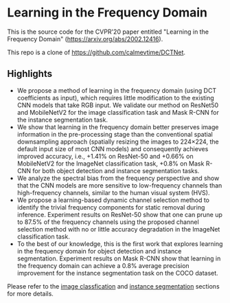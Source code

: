 # Learning in the Frequency Domain

This is the source code for the CVPR'20 paper entitled "Learning in the Frequency Domain" (https://arxiv.org/abs/2002.12416).

This repo is a clone of https://github.com/calmevtime/DCTNet.

## Highlights
* We propose a method of learning in the frequency domain (using DCT coefficients as input), which requires little modification to the existing CNN models that take RGB input. We validate our method on ResNet50 and MobileNetV2 for the image classification task and Mask R-CNN for the instance segmentation task.
* We show that learning in the frequency domain better preserves image information in the pre-processing stage than the conventional spatial downsampling approach (spatially resizing the images to 224×224, the default input size of most CNN models) and consequently achieves improved accuracy, i.e., +1.41% on ResNet-50 and +0.66% on MobileNetV2 for the ImageNet classification task, +0.8% on Mask R-CNN for both object detection and instance segmentation tasks.
* We analyze the spectral bias from the frequency perspective and show that the CNN models are more sensitive to low-frequency channels than high-frequency channels, similar to the human visual system (HVS).
* We propose a learning-based dynamic channel selection method to identify the trivial frequency components for static removal during inference. Experiment results on ResNet-50 show that one can prune up to 87.5% of the frequency channels using the proposed channel selection method with no or little accuracy degradation in the ImageNet classification task.
* To the best of our knowledge, this is the first work that explores learning in the frequency domain for object detection and instance segmentation. Experiment results on Mask R-CNN show that learning in the frequency domain can achieve a 0.8% average precision improvement for the instance segmentation task on the COCO dataset.

Please refer to the [image classfication](classification) and [instance segmentation](segmentation) sections for more details.
